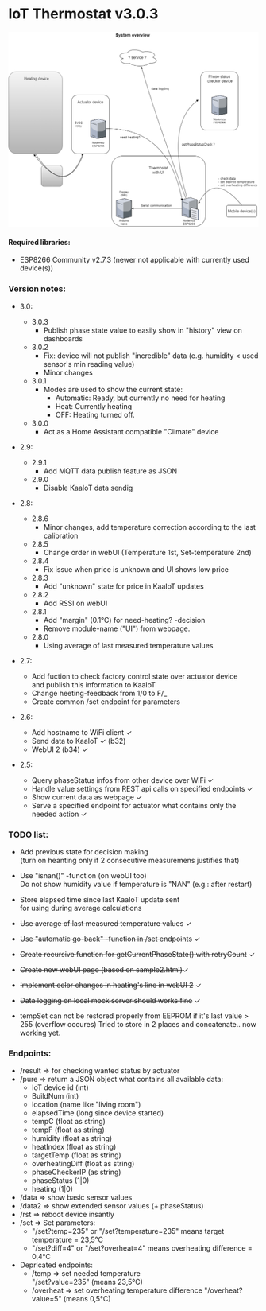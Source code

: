 # IoT Thermostat v3.0.3

![image](https://raw.githubusercontent.com/bbkbarbar/IoT-thermostat_Project/main/IoT_Thermostat_v2.png)

#### Required libraries:
 - ESP8266 Community v2.7.3 (newer not applicable with currently used device(s))

### Version notes:
- 3.0:

   - 3.0.3
     - Publish phase state value to easily show in "history" view on dashboards
   - 3.0.2
     - Fix: device will not publish "incredible" data (e.g. humidity < used sensor's min reading value) 
     - Minor changes
   - 3.0.1
     - Modes are used to show the current state:
       - Automatic: Ready, but currently no need for heating
       - Heat: Currently heating
       - OFF: Heating turned off.
   - 3.0.0
     - Act as a Home Assistant compatible "Climate" device

- 2.9:
   - 2.9.1
     - Add MQTT data publish feature as JSON
   - 2.9.0
     - Disable KaaIoT data sendig


- 2.8:
   - 2.8.6
     - Minor changes, add temperature correction according to the last calibration
   - 2.8.5
     - Change order in webUI (Temperature 1st, Set-temperature 2nd)
   - 2.8.4
     - Fix issue when price is unknown and UI shows low price
   - 2.8.3
     - Add "unknown" state for price in KaaIoT updates
   - 2.8.2
     - Add RSSI on webUI
   - 2.8.1
     - Add "margin" (0.1°C) for need-heating? -decision
     - Remove module-name ("UI") from webpage.   
   - 2.8.0
     - Using average of last measured temperature values
- 2.7:
   - Add fuction to check factory control state over actuator device <br>
     and publish this information to KaaIoT
   - Change heeting-feedback from 1/0 to F/_
   - Create common /set endpoint for parameters
- 2.6:
   - Add hostname to WiFi client ✓
   - Send data to KaaIoT ✓ (b32)
   - WebUI 2 (b34) ✓
- 2.5:
   - Query phaseStatus infos from other device over WiFi ✓
   - Handle value settings from REST api calls on specified endpoints ✓
   - Show current data as webpage ✓
   - Serve a specified endpoint for actuator what contains only the needed action ✓



### TODO list:
   - Add previous state for decision making <br>
     (turn on heanting only if 2 consecutive measuremens justifies that)

   - Use "isnan()" -function (on webUI too)<br>
     Do not show humidity value if temperature is "NAN" (e.g.: after restart)
   - Store elapsed time since last KaaIoT update sent <br>
     for using during average calculations
   - ~~Use average of last measured temperature values~~ ✓
   - ~~Use "automatic go-back" -function in /set endpoints~~ ✓
   - ~~Create recursive function for getCurrentPhaseState() with retryCount~~ ✓
   - ~~Create new webUI page (based on sample2.html)~~✓
   - ~~Implement color changes in heating's line in webUI 2~~ ✓
   - ~~Data logging on local mock server should works fine~~ ✓
   - tempSet can not be restored properly from EEPROM if it's last value > 255
      (overflow occures)
    Tried to store in 2 places and concatenate.. now working yet.

### Endpoints:
- /result => for checking wanted status by actuator
- /pure => return a JSON object what contains all available data:
   - IoT device id (int)
   - BuildNum (int)
   - location (name like "living room")
   - elapsedTime (long since device started)
   - tempC (float as string)
   - tempF (float as string)
   - humidity (float as string)
   - heatIndex (float as string)
   - targetTemp (float as string)
   - overheatingDiff (float as string)
   - phaseCheckerIP (as string)
   - phaseStatus (1|0)
   - heating (1|0)
- /data => show basic sensor values
- /data2 => show extended sensor values (+ phaseStatus)
- /rst => reboot device insantly
- /set => Set parameters:<br>
  - "/set?temp=235" or "/set?temperature=235" means target temperature = 23,5°C
  - "/set?diff=4" or "/set?overheat=4" means overheating difference = 0,4°C<br>
- Depricated endpoints:
  - /temp => set needed temperature<br>
   "/set?value=235" (means 23,5°C)
  - /overheat => set overheating temperature difference
   "/overheat?value=5" (means 0,5°C)
